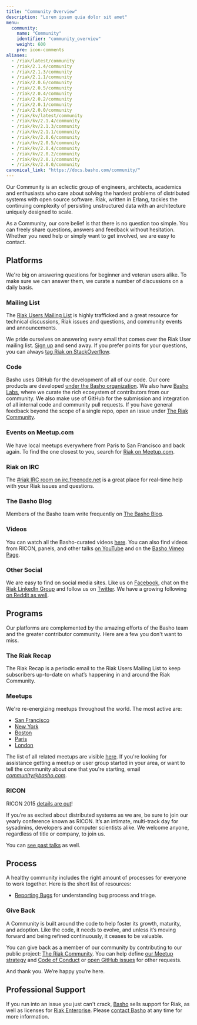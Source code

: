```yaml
---
title: "Community Overview"
description: "Lorem ipsum quia dolor sit amet"
menu:
  community:
    name: "Community"
    identifier: "community_overview"
    weight: 600
    pre: icon-comments
aliases:
  - /riak/latest/community
  - /riak/2.1.4/community
  - /riak/2.1.3/community
  - /riak/2.1.1/community
  - /riak/2.0.6/community
  - /riak/2.0.5/community
  - /riak/2.0.4/community
  - /riak/2.0.2/community
  - /riak/2.0.1/community
  - /riak/2.0.0/community
  - /riak/kv/latest/community
  - /riak/kv/2.1.4/community
  - /riak/kv/2.1.3/community
  - /riak/kv/2.1.1/community
  - /riak/kv/2.0.6/community
  - /riak/kv/2.0.5/community
  - /riak/kv/2.0.4/community
  - /riak/kv/2.0.2/community
  - /riak/kv/2.0.1/community
  - /riak/kv/2.0.0/community
canonical_link: "https://docs.basho.com/community/"
---
```


[community projects]: /community/projects
[reporting bugs]: /community/reporting-bugs
[taishi]: /community/taishi

Our Community is an eclectic group of engineers, architects, academics and enthusiasts who care about solving the hardest problems of distributed systems with open source software. Riak, written in Erlang, tackles the continuing complexity of persisting unstructured data with an architecture uniquely designed to scale.

As a Community, our core belief is that there is no question too simple. You can freely share questions, answers and feedback without hesitation. Whether you need help or simply want to get involved, we are easy to contact.

## Platforms
We're big on answering questions for beginner and veteran users alike. To make sure we can answer them, we curate a number of discussions on a daily basis. 

### Mailing List

The [Riak Users Mailing
List](http://lists.basho.com/mailman/listinfo/riak-users_lists.basho.com)
is highly trafficked and a great resource for technical discussions, Riak issues and questions, and community events and announcements.

We pride ourselves on answering every email that comes over the Riak User mailing list. [Sign up](http://lists.basho.com/mailman/listinfo/riak-users_lists.basho.com) and send away. If you prefer points for your questions, you can always [tag Riak on StackOverflow](http://stackoverflow.com/questions/tagged/riak). 


### Code

Basho uses GitHub for the development of all of our
code. Our core products are developed [under the Basho organization](http://github.com/basho/). We also have [Basho Labs](http://github.com/basho-labs/), where we curate the rich ecosystem of contributors from our community. We also make use of GitHub for the submission and integration of all internal code and community pull requests. If you have general feedback beyond the scope of a single repo, open an issue under [The Riak Community](https://github.com/basho-labs/the-riak-community/issues).

### Events on Meetup.com

We have local meetups everywhere from Paris to San Francisco and back again. To find the one closest to you, search for [Riak on Meetup.com](http://www.meetup.com/find/riak/).

### Riak on IRC

The [#riak IRC room on irc.freenode.net](http://irc.lc/freenode/riak) is a great place for real-time help with your Riak issues and questions.

### The Basho Blog

Members of the Basho team write frequently on [The Basho
Blog](http://basho.com/blog/).

### Videos

You can watch all the Basho-curated videos [here](http://basho.com/resources/video/). You can also find videos from RICON, panels, and other talks [on YouTube](https://www.youtube.com/user/BashoTechnologies) and on the [Basho Vimeo Page](http://vimeo.com/bashotech/videos).

### Other Social 

We are easy to find on social media sites. Like us on [Facebook](http://www.facebook.com/pages/Riak/143599935667217), chat on the [Riak LinkedIn Group](https://www.linkedin.com/groups/2913983) and follow us on [Twitter](http://twitter.com/basho). We have a growing following [on Reddit as well](http://www.reddit.com/r/Riak/).

## Programs 
Our platforms are complemented by the amazing efforts of the Basho team and the greater contributor community. Here are a few you don't want to miss.

### The Riak Recap

The Riak Recap is a periodic email to the Riak Users Mailing List to
keep subscribers up-to-date on what’s happening in and around the
Riak Community.

### Meetups

We're re-energizing meetups throughout the world. The most active are: 

* [San Francisco](http://www.meetup.com/San-Francisco-Riak-Meetup/)
* [New York](http://www.meetup.com/NYC-Riak-Meetup)
* [Boston](http://www.meetup.com/Boston-Riak)
* [Paris](http://www.meetup.com/Paris-Riak-Meetup/)
* [London](http://www.meetup.com/riak-london/)

The list of all related meetups are visible [here](http://www.meetup.com/pro/basho). If you're looking for assistance getting a meetup or user group started
in your area, or want to tell the community about one that you're
starting, email *community@basho.com*.

### RICON

RICON 2015 [details are out](http://ricon.io/)! 

If you’re as excited about distributed systems as we are, be sure to join our yearly conference known as RICON. It’s an intimate, multi-track day for sysadmins, developers and computer scientists alike. We welcome anyone, regardless of title or company, to join us.

You can [see past talks](http://ricon.io/archive/2014/index.html) as well.

## Process
A healthy community includes the right amount of processes for everyone to work together. Here is the short list of resources: 

* [Reporting Bugs][reporting bugs] for understanding bug process and triage.

### Give Back
A Community is built around the code to help foster its growth, maturity, and adoption. Like the code, it needs to evolve, and unless it’s moving forward and being refined continuously, it ceases to be valuable.

You can give back as a member of our community by contributing to our public project: [The Riak Community](https://github.com/basho-labs/the-riak-community). You can help define [our Meetup strategy](https://github.com/basho-labs/the-basho-community/blob/master/strategy/meetup-strategy.md) and [Code of Conduct](https://github.com/basho-labs/the-riak-community/blob/master/code-of-conduct.md) or [open GitHub issues](https://github.com/basho-labs/the-riak-community/issues) for other requests.

And thank you. We’re happy you’re here.


## Professional Support

If you run into an issue you just can't crack, [Basho](http://basho.com)
sells support for Riak, as well as licenses for [Riak
Enterprise](http://basho.com/riak-enterprise/). Please [contact
Basho](http://basho.com/contact/) at any time for more information.
